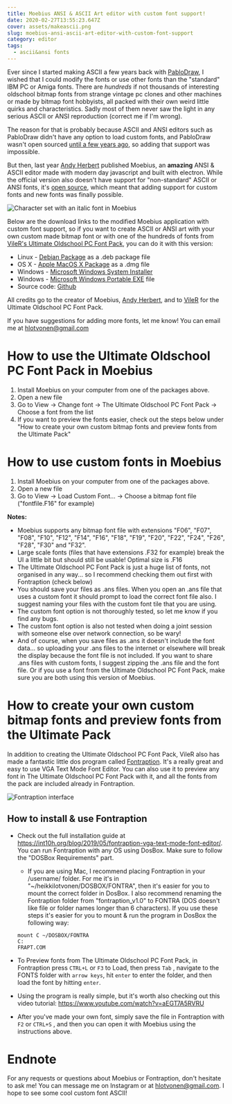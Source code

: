 ```yaml
---
title: Moebius ANSI & ASCII Art editor with custom font support!
date: 2020-02-27T13:55:23.647Z
cover: assets/makeascii.png
slug: moebius-ansi-ascii-art-editor-with-custom-font-support
category: editor
tags:
  - ascii&ansi fonts
---
```

Ever since I started making ASCII a few years back with [PabloDraw](http://picoe.ca/products/pablodraw/), I wished that I could modify the fonts or use other fonts than the "standard" IBM PC or Amiga fonts. There are *hundreds* if not thousands of interesting oldschool bitmap fonts from strange vintage pc clones and other machines or made by bitmap font hobbyists, all packed with their own weird little quirks and characteristics. Sadly most of them never saw the light in any serious ASCII or ANSI reproduction (correct me if I'm wrong).

The reason for that is probably because ASCII and ANSI editors such as PabloDraw didn't have any option to load custom fonts, and PabloDraw wasn't open sourced [until a few years ago](https://github.com/cwensley/pablodraw), so adding that support was impossible.

But then, last year [Andy Herbert](https://github.com/andyherbert) published Moebius, an **amazing** ANSI & ASCII editor made with modern day javascript and built with electron. While the official version also doesn't have support for "non-standard" ASCII or ANSI fonts, it's [open source](https://github.com/blocktronics/moebius), which meant that adding support for custom fonts and new fonts was finally possible. 

![Character set with an italic font in Moebius](assets/moebius.png "Character set with an italic font in Moebius")

Below are the download links to the modified Moebius application with custom font support, so if you want to create ASCII or ANSI art with your own custom made bitmap font or with one of the hundreds of fonts from [VileR's Ultimate Oldschool PC Font Pack](https://int10h.org/blog/2016/01/the-ultimate-oldschool-pc-font-pack-v10/), you can do it with this version:

* Linux - [Debian Package](https://drive.google.com/open?id=1IdRCGecWurMS3_Sj0CLtdDGq55yHKuPX) as a .deb package file
* OS X - [Apple MacOS X Package](https://drive.google.com/open?id=1-MxkVbHSABmrn8ZHT-XvdO1V8DxASVf2) as a .dmg file
* Windows - [Microsoft Windows System Installer](https://drive.google.com/open?id=1JwOEyrQucE8zONcqnJyHFwuoXkxWGvNK)
* Windows - [Microsoft Windows Portable EXE](https://drive.google.com/open?id=1nR4ilyRxfvJaU6Vf7E9S-dHBAy-t7AAm) file
* Source code: [Github](https://github.com/hlotvonen/moebius-customfont)

All credits go to the creator of Moebius, [Andy Herbert](http://www.andyh.org/moebius/), and to [VileR](https://int10h.org/) for the Ultimate Oldschool PC Font Pack. 

If you have suggestions for adding more fonts, let me know! You can email me at hlotvonen@gmail.com

# How to use the Ultimate Oldschool PC Font Pack in Moebius

1. Install Moebius on your computer from one of the packages above.
2. Open a new file
3. Go to View -> Change font -> The Ultimate Oldschool PC Font Pack -> Choose a font from the list
4. If you want to preview the fonts easier, check out the steps below under "How to create your own custom bitmap fonts and preview fonts from the Ultimate Pack"

# How to use custom fonts in Moebius

1. Install Moebius on your computer from one of the packages above.
2. Open a new file
3. Go to View -> Load Custom Font... -> Choose a bitmap font file ("fontfile.F16" for example)

**Notes:** 

* Moebius supports any bitmap font file with extensions "F06", "F07", "F08", "F10", "F12", "F14", "F16", "F18", "F19", "F20", "F22", "F24", "F26", "F28", "F30" and "F32".
* Large scale fonts (files that have extensions .F32 for example) break the UI a little bit but should still be usable! Optimal size is .F16
* The Ultimate Oldschool PC Font Pack is just a huge list of fonts, not organised in any way... so I recommend checking them out first with Fontraption (check below)
* You should save your files as .ans files. When you open an .ans file that uses a custom font it should prompt to load the correct font file also. I suggest naming your files with the custom font tile that you are using.
* The custom font option is not thoroughly tested, so let me know if you find any bugs.
* The custom font option is also not tested when doing a joint session with someone else over network connection, so be wary!
* And of course, when you save files as .ans it doesn't include the font data... so uploading your .ans files to the internet or elsewhere will break the display because the font file is not included. If you want to share .ans files with custom fonts, I suggest zipping the .ans file and the font file. Or if you use a font from the Ultimate Oldschool PC Font Pack, make sure you are both using this version of Moebius.

# How to create your own custom bitmap fonts and preview fonts from the Ultimate Pack

In addition to creating the Ultimate Oldschool PC Font Pack, VileR also has made a fantastic little dos program called [Fontraption](https://int10h.org/blog/2019/05/fontraption-vga-text-mode-font-editor/). It's a really great and easy to use VGA Text Mode Font Editor. You can also use it to preview any font in The Ultimate Oldschool PC Font Pack with it, and all the fonts from the pack are included already in Fontraption. 

![Fontraption interface](assets/fontraption.png "Fontraption interface")

## How to install & use Fontraption

* Check out the full installation guide at <https://int10h.org/blog/2019/05/fontraption-vga-text-mode-font-editor/>. You can run Fontraption with any OS using DosBox. Make sure to follow the "DOSBox Requirements" part.

  * If you are using Mac, I recommend placing Fontraption in your /username/ folder. For me it's in "~/heikkilotvonen/DOSBOX/FONTRA", then it's easier for you to mount the correct folder in DosBox. I also recommend renaming the Fontraption folder from "fontraption_v1.0" to FONTRA (DOS doesn't like file or folder names longer than 6 characters). If you use these steps it's easier for you to mount & run the program in DosBox the following way:

  ```shell
  mount C ~/DOSBOX/FONTRA
  C:
  FRAPT.COM
  ```
* To Preview fonts from The Ultimate Oldschool PC Font Pack, in Fontraption press `CTRL+L` or `F3` to Load, then press `Tab` , navigate to the FONTS folder with `arrow keys`, hit `enter` to enter the folder, and then load the font by hitting `enter`.
* Using the program is really simple, but it's worth also checking out this video tutorial: <https://www.youtube.com/watch?v=aEGT7A5RVRU>
* After you've made your own font, simply save the file in Fontraption with `F2` or `CTRL+S` , and then you can open it with Moebius using the instructions above.

# Endnote

For any requests or questions about Moebius or Fontraption, don't hesitate to ask me! You can message me on Instagram or at hlotvonen@gmail.com. I hope to see some cool custom font ASCII!
